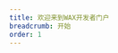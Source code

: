 ```yaml
---
title: 欢迎来到WAX开发者门户
breadcrumb: 开始
order: 1
---
```


<ContentColumns :ltr="false">
  <template v-slot:first>
    <div>
      <h1>WAX开发者门户</h1>
      <p>我们的使命是让像您这样的开发者能够在 WAX 链上构建开发创新应用程序、NFT 市场、去中心化金融 (DeFi) 工具和社区驱动的应用。凭借与用户友好的基础设施、强大的技术能力和蓬勃发展的社区，WAX 提供了可以将您的想法变为现实的完美环境。
      </p>
      <p>在 WAX 开发者门户中，您将找到丰富的资源来指导您的开发之旅。从详细的文档和教程到实际案例和最佳实践，我们都能满足您的需求。探索 WAX 链的核心概念，了解其共识机制，了解 WAXP 代币的作用，并探索如何使用 WAX 进行治理和互操作性功能。
      </p>
    </div>
  </template>
  <template v-slot:second>
    <div>
      <br>
      <br>
      <br>
      <ImageWithAspect src="/assets/images/front-cube.png" />
    </div>
  </template>
</ContentColumns>

<ContentLinks>
  <template v-slot:content>
    <h1>学习</h1>
    <p>加深您对区块链技术和 WAX 生态系统复杂性的理解。探索 WAX 共识背后的机制，探索智能合约开发，并掌握云钱包等基本工具。深入研究我们精选的资源，用深入的知识武装自己，自信地畅游区块链世界。</p>
  </template>
  <template v-slot:items>
    <ContentLinkItem href="/cn/learn/about-wax/" text="关于WAX" />
    <ContentLinkItem href="/cn/build/cloud-wallet/" text="我的云钱包t" />
  </template>
</ContentLinks>

<ContentLinks>
  <template v-slot:content>
    <h1>建设</h1>
    <p>通过“构建”来激发您的开发技能。深入研究智能合约和 dApp 开发，利用强大的生态系统工具，并通过全面的指南、教程和资源释放您的创造力。构建区块链创新应用程序，并在 WAX 平台上将您的想法变为现实。</p>
  </template>
  <template v-slot:items>
    <ContentLinkItem href="/cn/build/dapp-development/docker-setup/" text="在Docker上运行WAX - 快速入门" />
    <ContentLinkItem href="/cn/build/dapp-development/wax-blockchain-setup/" text="本地运行WAX" />
    <ContentLinkItem href="/cn/build/dapp-development/wax-cdt/" text="了解WAX合约开发工具包（WAX-CDT）" />
    <ContentLinkItem href="/cn/build/dapp-development/setup-local-dapp-environment/" text="设置本地dApp环境" />
    <ContentLinkItem href="/cn/build/dapp-development/smart-contract-quickstart/" text="智能合约快速入门" />
    <ContentLinkItem href="/cn/build/api-reference/rpc_api" text="WAX RPC API" />
    <ContentLinkItem href="/cn/build/api-reference/cdt_api" text="WAX-CDT API" />
  </template>
</ContentLinks>

<ContentLinks>
  <template v-slot:content>
    <h1>操作</h1>
    <p>通过操作来提升您的区块链知识。掌握管理区块链基础设施的技术，探索节点操作并提供必要的 API。增强安全性、优化性能并确保 WAX 生态系统的无缝运行。通过我们全面的指南和资源去使用区块链的力量。</p>
  </template>
  <template v-slot:items>
    <ContentLinkItem href="/cn/operate/wax-bp/" text="节点运营商基础知识" />
    <ContentLinkItem href="/cn/operate/atomic-assets/" text="设置并运行您自己的Atomic资产 API" />
    <ContentLinkItem href="/cn/operate/wax-infrastructure/" text="节点和API操作员的深入指南" />
  </template>
</ContentLinks>

<ContentLinks>
  <template v-slot:content>
    <h1>创建</h1>
    <p>通过“创建”释放您的创造力。探索 WAX 链的工具和可能性，以推出数字资产、NFT 和社区支持的工具。了解创建工具、市场、DeFi 选项等，以丰富和吸引您的社区。在 WAX 平台上将您的愿景变为现实。
</p>
  </template>
  <template v-slot:items>
    <ContentLinkItem href="/cn/create/awesome-wax/" text="很棒的WAX" />
    <ContentLinkItem href="/cn/create/docs/" text="帮助我们改进文档!" />
  </template>
</ContentLinks>

<ChildTableOfContents :max="2" title="本节的更多内容" />